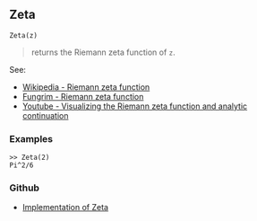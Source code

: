 ## Zeta

```
Zeta(z)
```

> returns the Riemann zeta function of `z`.
 
 
See: 
* [Wikipedia - Riemann zeta function](https://en.wikipedia.org/wiki/Riemann_zeta_function)
* [Fungrim - Riemann zeta function](http://fungrim.org/topic/Riemann_zeta_function/)
* [Youtube - Visualizing the Riemann zeta function and analytic continuation](https://youtu.be/sD0NjbwqlYw)

### Examples

```
>> Zeta(2)    
Pi^2/6 
```
 
### Github
* [Implementation of Zeta](https://github.com/axkr/symja_android_library/blob/master/symja_android_library/matheclipse-core/src/main/java/org/matheclipse/core/builtin/SpecialFunctions.java#L1947) 
